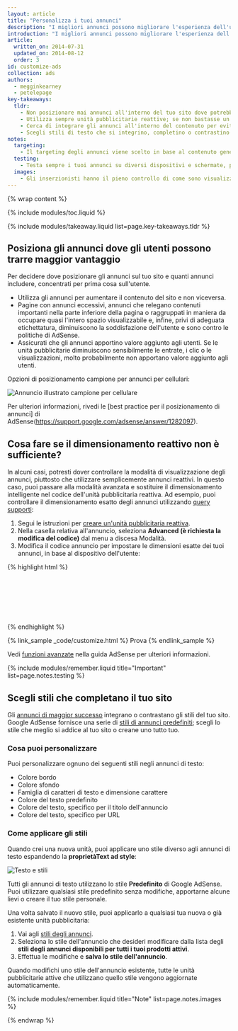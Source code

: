 ```yaml
---
layout: article
title: "Personalizza i tuoi annunci"
description: "I migliori annunci possono migliorare l'esperienza dell'utente. Mentre il contenuto reale degli annunci proviene dagli inserzionisti, tu ne controlli il tipo di contenuto, il colore, le dimensioni e il posizionamento."
introduction: "I migliori annunci possono migliorare l'esperienza dell'utente. Mentre il contenuto reale degli annunci proviene dagli inserzionisti, tu ne controlli il tipo di contenuto, il colore, le dimensioni e il posizionamento."
article:
  written_on: 2014-07-31
  updated_on: 2014-08-12
  order: 3
id: customize-ads
collection: ads
authors:
  - megginkearney
  - petelepage
key-takeaways:
  tldr: 
    - Non posizionare mai annunci all'interno del tuo sito dove potrebbero interferire con l'esperienza mirata all'utente; assicurati che gli annunci nella parte visibile della pagina non rileghino contenuti importanti nella parte inferiore.
    - Utilizza sempre unità pubblicitarie reattive; se non bastasse un dimensionamento intelligente, passa alla modalità avanzata.
    - Cerca di integrare gli annunci all'interno del contenuto per evitare che l'annuncio passi inosservato.
    - Scegli stili di testo che si integrino, completino o contrastino con il tuo sito.
notes:
  targeting:
    - Il targeting degli annunci viene scelto in base al contenuto generale del sito, non in base a parole chiave o categorie. Se desideri visualizzare annunci su argomenti specifici, includi frasi e paragrafi completi su tali argomenti.
  testing:
    - Testa sempre i tuoi annunci su diversi dispositivi e schermate, per accertarti che ci sia la giusta reattività.
  images:
    - Gli inserzionisti hanno il pieno controllo di come sono visualizzati i loro annunci display. Puoi influenzare i tipi di annunci display visualizzati sul tuo sito utilizzando il posizionamento e il dimensionamento annunci, ma non puoi controllare il contenuto dell'immagine.
---
```


{% wrap content %}

<style type="text/css">
  img.center {
    display: block;
    margin-left: auto;
    margin-right: auto;
  }
</style>

{% include modules/toc.liquid %}

{% include modules/takeaway.liquid list=page.key-takeaways.tldr %}

## Posiziona gli annunci dove gli utenti possono trarre maggior vantaggio

Per decidere dove posizionare gli annunci sul tuo sito
e quanti annunci includere, concentrati per prima cosa sull'utente.

* Utilizza gli annunci per aumentare il contenuto del sito e non viceversa.
* Pagine con annunci eccessivi, annunci che relegano contenuti importanti nella parte inferiore della pagina o raggruppati in maniera da occupare quasi l'intero spazio visualizzabile e, infine, privi di adeguata etichettatura, diminuiscono la soddisfazione dell'utente e sono contro le politiche di AdSense.
* Assicurati che gli annunci apportino valore aggiunto agli utenti. Se le unità pubblicitarie diminuiscono sensibilmente le entrate, i clic o le visualizzazioni, molto probabilmente non apportano valore aggiunto agli utenti.

Opzioni di posizionamento campione per annunci per cellulari:

<img src="images/mobile_ads_placement.png" class="center" alt="Annuncio illustrato campione per cellulare">

Per ulteriori informazioni, rivedi le 
[best practice per il posizionamento di annunci] di AdSense(https://support.google.com/adsense/answer/1282097).


## Cosa fare se il dimensionamento reattivo non è sufficiente?
In alcuni casi, potresti dover controllare la modalità di visualizzazione degli annunci, piuttosto che utilizzare semplicemente annunci reattivi. In questo caso, puoi passare alla modalità avanzata e sostituire il dimensionamento intelligente nel codice dell'unità pubblicitaria reattiva. 
Ad esempio, puoi controllare il dimensionamento esatto degli annunci utilizzando [query supporti]({{site.fundamentals}}/layouts/rwd-fundamentals/use-media-queries.html):

1. Segui le istruzioni per [creare un'unità pubblicitaria reattiva]({{site.fundamentals}}/monetization/ads/include-ads.html#create-ad-units).
2. Nella casella relativa all'annuncio, seleziona <strong>Advanced (è richiesta la modifica del codice)</strong> dal menu a discesa Modalità.
3. Modifica il codice annuncio per impostare le dimensioni esatte dei tuoi annunci, in base al dispositivo dell'utente:

{% highlight html %}
<style type="text/css">
  .adslot_1 { width: 320px; height: 50px; }
  @media (min-width:500px) { .adslot_1 { width: 468px; height: 60px; } }
  @media (min-width:800px) { .adslot_1 { width: 728px; height: 90px; } }
</style>
<ins class="adsbygoogle adslot_1"
    style="display:block;"
    data-ad-client="ca-pub-1234"
    data-ad-slot="5678"></ins>
<script async src="//pagead2.googlesyndication.com/pagead/js/adsbygoogle.js"></script>
<script>(adsbygoogle = window.adsbygoogle || []).push({});</script>
{% endhighlight %}

{% link_sample _code/customize.html %}
  Prova
{% endlink_sample %}

Vedi [funzioni avanzate](https://support.google.com/adsense/answer/3543893) nella guida AdSense per ulteriori informazioni.

{% include modules/remember.liquid title="Important" list=page.notes.testing %}

## Scegli stili che completano il tuo sito

Gli [annunci di maggior successo](https://support.google.com/adsense/answer/17957) integrano o contrastano gli stili del tuo sito. Google AdSense fornisce una serie di [stili di annunci predefiniti](https://support.google.com/adsense/answer/6002585); scegli lo stile che meglio si addice al tuo sito o creane uno tutto tuo.

### Cosa puoi personalizzare

Puoi personalizzare ognuno dei seguenti stili negli annunci di testo:

* Colore bordo
* Colore sfondo
* Famiglia di caratteri di testo e dimensione carattere
* Colore del testo predefinito
* Colore del testo, specifico per il titolo dell'annuncio
* Colore del testo, specifico per URL

### Come applicare gli stili

Quando crei una nuova unità, puoi applicare uno stile diverso agli annunci di testo espandendo la <strong>proprietàText ad style</strong>:

<img src="images/customize.png" class="center" alt="Testo e stili">

Tutti gli annunci di testo utilizzano lo stile <strong>Predefinito</strong> di Google AdSense.  Puoi utilizzare qualsiasi stile predefinito senza modifiche, apportarne alcune lievi o creare il tuo stile personale.

Una volta salvato il nuovo stile, puoi applicarlo a qualsiasi tua 
nuova o già esistente unità pubblicitaria:

1. Vai agli [stili degli annunci](https://www.google.com/adsense/app#myads-springboard/view=AD_STYLES).
2. Seleziona lo stile dell'annuncio che desideri modificare dalla lista degli <strong>stili degli annunci disponibili per tutti i tuoi prodotti attivi</strong>.
3. Effettua le modifiche e <strong>salva lo stile dell'annuncio</strong>.

Quando modifichi uno stile dell'annuncio esistente, tutte le unità pubblicitarie attive che utilizzano quello stile vengono aggiornate automaticamente.

{% include modules/remember.liquid title="Note" list=page.notes.images %}

{% endwrap %}

